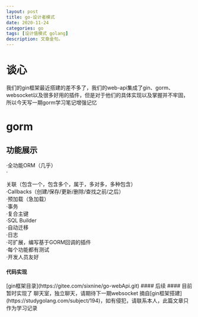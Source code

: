 ```yaml
---
layout: post
title: go-设计者模式
date: 2020-11-24
categories: go
tags: [设计值模式 golang]
description: 文章金句。
---
```

# 谈心 #
我们的gin框架最近搭建的差不多了，我们的web-api集成了gin、gorm、websocket以及很多好用的插件，但是对于他们的具体实现以及掌握并不牢固，所以今天写一期gorm学习笔记增强记忆<br>

# gorm #
## 功能展示  ##
 ·全功能ORM（几乎） <br>
 ·
 
 关联（包含一个，包含多个，属于，多对多，多种包含） <br>
 ·Callbacks（创建/保存/更新/删除/查找之前/之后） <br>
 ·预加载（急加载） <br>
 ·事务 <br>
 ·复合主键 <br>
 ·SQL Builder <br>
 ·自动迁移 <br>
 ·日志 <br>
 ·可扩展，编写基于GORM回调的插件 <br>
 ·每个功能都有测试 <br>
 ·开发人员友好 <br>

  <h4>代码实现</h4>
[gin框架目录](https://gitee.com/sixnine/go-webApi.git)
#### 后续 ####
目前暂时实现了 聊天室，独立聊天，请期待下一期websocket
摘自[gin框架搭建](https://studygolang.com/subject/194)，如有侵犯，请联系本人，此篇文章只作为学习记录